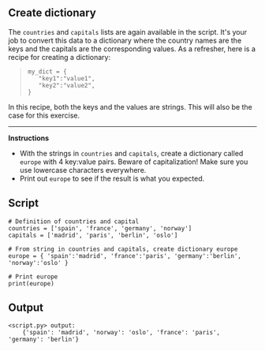 ## Create dictionary

The `countries` and `capitals` lists are again available in the script. It's your job to convert this data to a dictionary where the country names are the keys and the capitals are the corresponding values. As a refresher, here is a recipe for creating a dictionary:

> ```
> my_dict = {
>    "key1":"value1",
>    "key2":"value2",
> }
> ```

In this recipe, both the keys and the values are strings. This will also be the case for this exercise.

<hr>

**Instructions**
* With the strings in `countries` and `capitals`, create a dictionary called `europe` with 4 key:value pairs. Beware of capitalization! Make sure you use lowercase characters everywhere.
* Print out `europe` to see if the result is what you expected.

## Script
```
# Definition of countries and capital
countries = ['spain', 'france', 'germany', 'norway']
capitals = ['madrid', 'paris', 'berlin', 'oslo']

# From string in countries and capitals, create dictionary europe
europe = { 'spain':'madrid', 'france':'paris', 'germany':'berlin', 'norway':'oslo' }

# Print europe
print(europe)
```

## Output
```
<script.py> output:
    {'spain': 'madrid', 'norway': 'oslo', 'france': 'paris', 'germany': 'berlin'}
```